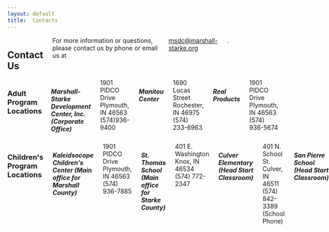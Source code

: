 ```yaml
---
layout: default
title:  Contacts
---
```

<div class="twelve columns">
  <h2>Contact Us</h2>
  For more information or questions, please contact us by phone or email us at <a href="mailto:msdc@marshall-starke.org">msdc@marshall-starke.org</a>.
</div>

<div class="six columns">  
  <h3>Adult Program Locations</h3>
  <h5 class="subheader">Marshall-Starke Development Center, Inc. (Corporate Office)</h5>
  1901 PIDCO Drive<br/>
  Plymouth, IN 46563<br/>
  (574)936-9400<br/>

  <h5 class="subheader">Manitou Center</h5>
  1690 Lucas Street<br/>
  Rochester, IN 46975<br/>
  (574) 233-6963<br/>

  <h5 class="subheader">Real Products</h5>
  1901 PIDCO Drive<br/>
  Plymouth, IN 46563<br/>
  (574) 936-5674<br/>
</div>
<div class="six columns">
  <h3>Children's Program Locations</h3>
  <h5 class="subheader">Kaleidsocope Children's Center (Main office for Marshall County)</h5>
  1901 PIDCO Drive<br/>
  Plymouth, IN 46563<br/>
  (574) 936-7885<br/>

  <h5 class="subheader">St. Thomas School (Main office for Starke County)</h5>
  401 E. Washington <br/>
  Knox, IN 46534<br/>
  (574) 772-2347<br/>

  <h5 class="subheader">Culver Elementary (Head Start Classroom)</h5>
  401 N. School St.<br/>
  Culver, IN 46511<br/>
  (574) 842-3389 (School Phone)<br/>

  <h5 class="subheader">San Pierre School (Head Start Classroom)</h5>
  205 N. Jackson Street<br/>
  San Pierre, IN 46563<br/>
  (219) 828-4254 (School Phone)<br/>
</div>
